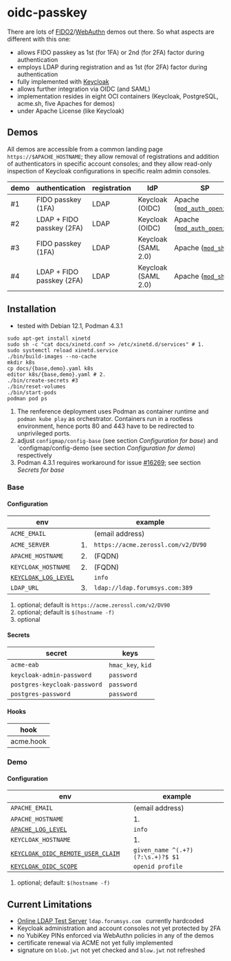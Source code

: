 # oidc-passkey

There are lots of [FIDO2](https://fidoalliance.org/fido2)/[WebAuthn](https://www.w3.org/TR/webauthn-2) demos out there.
So what aspects are different with this one:

* allows FIDO passkey as 1st (for 1FA) or 2nd (for 2FA) factor
  during authentication
* employs LDAP during registration and as 1st (for 2FA) factor
  during authentication
* fully implemented with [Keycloak](https://github.com/keycloak/keycloak/blob/main/LICENSE.txt)
* allows further integration via OIDC (and SAML)
* implementation resides in eight OCI containers
  (Keycloak, PostgreSQL, acme.sh, five Apaches for demos)
* under Apache License (like Keycloak)

## Demos

All demos are accessible from a common landing page `https://$APACHE_HOSTNAME`;
they allow removal of registrations and addition of authenticators in
specific account consoles;
and they allow read-only inspection of Keycloak configurations in specific realm admin consoles.

| demo | authentication | registration | IdP | SP |
| --- | --- | --- | --- | --- |
| #1 | FIDO passkey (1FA) | LDAP | Keycloak (OIDC) | Apache ([`mod_auth_openidc`](https://github.com/OpenIDC/mod_auth_openidc)) |
| #2 | LDAP + FIDO passkey (2FA) | LDAP | Keycloak (OIDC) | Apache ([`mod_auth_openidc`](https://github.com/OpenIDC/mod_auth_openidc)) |
| #3 | FIDO passkey (1FA)  | LDAP | Keycloak (SAML 2.0) | Apache ([`mod_shib`](https://shibboleth.atlassian.net/wiki/spaces/SP3/pages/2065335062/Apache)) |
| #4 | LDAP + FIDO passkey (2FA) | LDAP | Keycloak (SAML 2.0) | Apache ([`mod_shib`](https://shibboleth.atlassian.net/wiki/spaces/SP3/pages/2065335062/Apache)) |

## Installation

* tested with Debian 12.1, Podman 4.3.1

```
sudo apt-get install xinetd
sudo sh -c "cat docs/xinetd.conf >> /etc/xinetd.d/services" # 1.
sudo systemctl reload xinetd.service
./bin/build-images --no-cache
mkdir k8s
cp docs/{base,demo}.yaml k8s
editor k8s/{base,demo}.yaml # 2.
./bin/create-secrets #3
./bin/reset-volumes
./bin/start-pods
podman pod ps
```

1. The renference deployment uses Podman as container runtime and
   `podman kube play` as orchestrator. Containers run in a rootless environment,
   hence ports 80 and 443 have to be redirected to unprivileged ports.
2. adjust `configmap/config-base` (see section *Configuration for base*) and
   `configmap/config-demo (see section *Configuration for demo*) respectively
3. Podman 4.3.1 requires workaround for issue [#16269](https://github.com/containers/podman/issues/16269);
   see section *Secrets for base*

### Base

#### Configuration

| env | | example |
| --- | --- | --- |
| `ACME_EMAIL` | | (email address) |
| `ACME_SERVER` | 1. | `https://acme.zerossl.com/v2/DV90` |
| `APACHE_HOSTNAME` | 2. | (FQDN) |
| `KEYCLOAK_HOSTNAME` | 2. | (FQDN) |
| [`KEYCLOAK_LOG_LEVEL`](https://www.keycloak.org/server/all-config?q=log-level) | | `info` |
| `LDAP_URL` | 3. | `ldap://ldap.forumsys.com:389` |

1. optional; default is `https://acme.zerossl.com/v2/DV90`
2. optional; default is `$(hostname -f)`
3. optional

#### Secrets

| secret | keys |
| --- | --- |
| `acme-eab` | `hmac_key`, `kid` |
| `keycloak-admin-password` | `password` |
| `postgres-keycloak-password` | `password` |
| `postgres-password` | `password` |

#### Hooks

| hook |
| --- |
| acme.hook |

### Demo

#### Configuration

| env | | example |
| --- | --- | --- |
| `APACHE_EMAIL` | | (email address) |
| `APACHE_HOSTNAME` | | 1. |
| [`APACHE_LOG_LEVEL`](https://httpd.apache.org/docs/2.4/en/mod/core.html#loglevel) | | `info` |
| `KEYCLOAK_HOSTNAME` | | 1. |
| [`KEYCLOAK_OIDC_REMOTE_USER_CLAIM`](https://github.com/OpenIDC/mod_auth_openidc/blob/master/auth_openidc.conf) | | `given_name ^(.+?)(?:\s.+)?$ $1` |
| [`KEYCLOAK_OIDC_SCOPE`](https://github.com/OpenIDC/mod_auth_openidc/blob/master/auth_openidc.conf) | | `openid profile`

1. optional; default: `$(hostname -f)`

## Current Limitations

* [Online LDAP Test Server](https://www.forumsys.com/2022/05/10/online-ldap-test-server/) `ldap.forumsys.com ` currently hardcoded
* Keycloak administration and account consoles not yet protected by 2FA
* no YubiKey PINs enforced via WebAuthn policies in any of the demos
* certificate renewal via ACME not yet fully implemented
* signature on `blob.jwt` not yet checked and `blow.jwt` not refreshed
